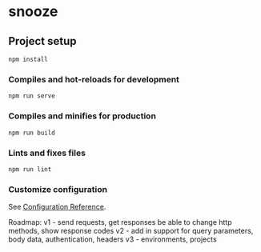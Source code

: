 # snooze

## Project setup
```
npm install
```

### Compiles and hot-reloads for development
```
npm run serve
```

### Compiles and minifies for production
```
npm run build
```

### Lints and fixes files
```
npm run lint
```

### Customize configuration
See [Configuration Reference](https://cli.vuejs.org/config/).

Roadmap:
v1 - send requests, get responses
    be able to change http methods, show response codes
v2 - add in support for query parameters, body data, authentication, headers
v3 - environments, projects